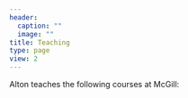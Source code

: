 ```yaml
---
header:
  caption: ""
  image: ""
title: Teaching
type: page
view: 2
---
```


Alton teaches the following courses at McGill:

